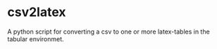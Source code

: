 # csv2latex
A python script for converting a csv to one or more latex-tables in the tabular environmet.
